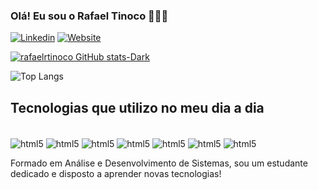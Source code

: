 ### Olá! Eu sou o Rafael Tinoco 👨🏽‍💻

[![Linkedin](https://img.shields.io/badge/LinkedIn-0077B5?style=for-the-badge&logo=linkedin&logoColor=white)](https://www.linkedin.com/in/rafael-ribeiro-28164218a/)
[![Website](https://img.shields.io/badge/Portifólio-FFFF?style=for-the-badge&logo=devdotto&logoColor=white)](https://rafaelrtinoco.github.io/portifolio.io/)

[![rafaelrtinoco GitHub stats-Dark](https://github-readme-stats.vercel.app/api?username=rafaelrtinoco&show_icons=true&theme=dark#gh-dark-mode-only)](https://github.com/anuraghazra/github-readme-stats#gh-dark-mode-only)

![Top Langs](https://github-readme-stats.vercel.app/api/top-langs/?username=rafaelrtinoco&langs_count=8)

 ## Tecnologias que utilizo no meu dia a dia

 <div style="display: inline-block"><br/>
  <img align="center" alt="html5" src=https://img.shields.io/badge/HTML5-E34F26?style=for-the-badge&logo=html5&logoColor=white>
  <img align="center" alt="html5" src=  https://img.shields.io/badge/CSS3-1572B6?style=for-the-badge&logo=css3&logoColor=white>
  <img align="center" alt="html5" src= https://img.shields.io/badge/JavaScript-F7DF1E?style=for-the-badge&logo=javascript&logoColor=black>
  <img align="center" alt="html5" src=https://img.shields.io/badge/React-20232A?style=for-the-badge&logo=react&logoColor=61DAFB>
  <img align="center" alt="html5" src=https://img.shields.io/badge/Node.js-43853D?style=for-the-badge&logo=node.js&logoColor=white>
  <img align="center" alt="html5" src=https://img.shields.io/badge/MySQL-00000F?style=for-the-badge&logo=mysql&logoColor=white>
  <img align="center" alt="html5" src=https://img.shields.io/badge/MongoDB-4EA94B?style=for-the-badge&logo=mongodb&logoColor=white>
 </div>

 Formado em Análise e Desenvolvimento de Sistemas, sou um estudante dedicado e disposto a aprender novas tecnologias!


